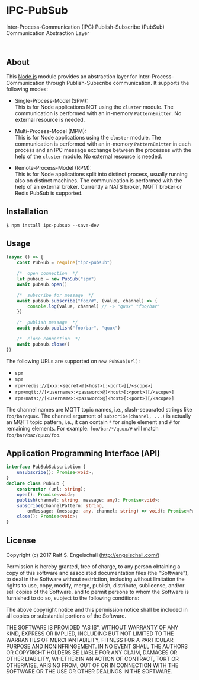 
IPC-PubSub
==========

Inter-Process-Communication (IPC) Publish-Subscribe (PubSub) Communication Abstraction Layer

<p/>
<img src="https://nodei.co/npm/ipc-pubsub.png?downloads=true&stars=true" alt=""/>

<p/>
<img src="https://david-dm.org/rse/ipc-pubsub.png" alt=""/>

About
-----

This [Node.js](https://nodejs.org) module provides an abstraction layer
for Inter-Process-Communication through Publish-Subscribe communication. It
supports the following modes:

- Single-Process-Model (SPM):<br/>
  This is for Node applications NOT using the `cluster` module.
  The communication is performed with an in-memory `PatternEmitter`.
  No external resource is needed.

- Multi-Process-Model (MPM):<br/>
  This is for Node applications using the `cluster` module.
  The communication is performed with an in-memory `PatternEmitter`
  in each process and an IPC message exchange between the processes
  with the help of the `cluster` module. No external resource is needed.

- Remote-Process-Model (RPM):<br/>
  This is for Node applications split into distinct process, usually
  running also on distinct machines.
  The communication is performed with the help of an external broker.
  Currently a NATS broker, MQTT broker or Redis PubSub is supported.

Installation
------------

```shell
$ npm install ipc-pubsub --save-dev
```

Usage
-----

```js
(async () => {
    const PubSub = require("ipc-pubsub")

    /*  open connection  */
    let pubsub = new PubSub("spm")
    await pubsub.open()

    /*  subscribe for message  */
    await pubsub.subscribe("foo/#", (value, channel) => {
        console.log(value, channel) // -> "quux" "foo/bar"
    })

    /*  publish message  */
    await pubsub.publish("foo/bar", "quux")

    /*  close connection  */
    await pubsub.close()
})
```

The following URLs are supported on `new PubSub(url)`:

- `spm`
- `mpm`
- `rpm+redis://[xxx:<secret>@]<host>[:<port>][/<scope>]`
- `rpm+mqtt://[<username>:<password>@]<host>[:<port>][/<scope>]`
- `rpm+nats://[<username>:<password>@]<host>[:<port>][/<scope>]`

The channel names are MQTT topic names, i.e., slash-separated strings
like `foo/bar/quux`. The channel argument of `subscribe(channel, ...)`
is actually an MQTT topic pattern, i.e., it can contain `*` for single
element and `#` for remaining elements. For example: `foo/bar/*/quux/#`
will match `foo/bar/baz/quux/foo`.

Application Programming Interface (API)
---------------------------------------

```ts
interface PubSubSubscription {
    unsubscribe(): Promise<void>;
}
declare class PubSub {
    constructor (url: string);
    open(): Promise<void>;
    publish(channel: string, message: any): Promise<void>;
    subscribe(channelPattern: string,
        onMessage: (message: any, channel: string) => void): Promise<PubSubSubscription>;
    close(): Promise<void>;
}
```

License
-------

Copyright (c) 2017 Ralf S. Engelschall (http://engelschall.com/)

Permission is hereby granted, free of charge, to any person obtaining
a copy of this software and associated documentation files (the
"Software"), to deal in the Software without restriction, including
without limitation the rights to use, copy, modify, merge, publish,
distribute, sublicense, and/or sell copies of the Software, and to
permit persons to whom the Software is furnished to do so, subject to
the following conditions:

The above copyright notice and this permission notice shall be included
in all copies or substantial portions of the Software.

THE SOFTWARE IS PROVIDED "AS IS", WITHOUT WARRANTY OF ANY KIND,
EXPRESS OR IMPLIED, INCLUDING BUT NOT LIMITED TO THE WARRANTIES OF
MERCHANTABILITY, FITNESS FOR A PARTICULAR PURPOSE AND NONINFRINGEMENT.
IN NO EVENT SHALL THE AUTHORS OR COPYRIGHT HOLDERS BE LIABLE FOR ANY
CLAIM, DAMAGES OR OTHER LIABILITY, WHETHER IN AN ACTION OF CONTRACT,
TORT OR OTHERWISE, ARISING FROM, OUT OF OR IN CONNECTION WITH THE
SOFTWARE OR THE USE OR OTHER DEALINGS IN THE SOFTWARE.

